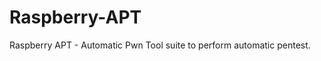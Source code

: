 Raspberry-APT
=============

Raspberry APT - Automatic Pwn Tool suite to perform automatic pentest. 
